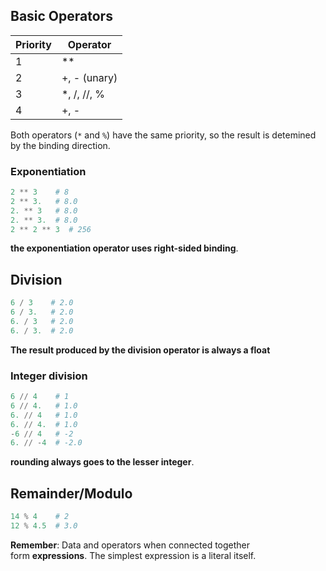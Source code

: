 ## Basic Operators

**Priority** | **Operator**
---|---
1 | **
2 | +, - (unary)
3 | \*, /, //, %
4 | +, -
Both operators (`*` and `%`) have the same priority, so the result is detemined by the binding direction.

### Exponentiation
```python
2 ** 3    # 8
2 ** 3.   # 8.0
2. ** 3   # 8.0
2. ** 3.  # 8.0
2 ** 2 ** 3  # 256
```
**the exponentiation operator uses right-sided binding**.

## Division
```python
6 / 3    # 2.0
6 / 3.   # 2.0
6. / 3   # 2.0
6. / 3.  # 2.0
```
**The result produced by the division operator is always a float**

### Integer division
```python
6 // 4    # 1
6 // 4.   # 1.0
6. // 4   # 1.0
6. // 4.  # 1.0
-6 // 4   # -2
6. // -4  # -2.0
```
**rounding always goes to the lesser integer**.

## Remainder/Modulo
```python
14 % 4    # 2
12 % 4.5  # 3.0
```



**Remember**: Data and operators when connected together form **expressions**. The simplest expression is a literal itself.




